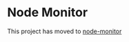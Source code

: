 Node Monitor
============

This project has moved to [node-monitor](https://github.com/lorenwest/node-monitor)
